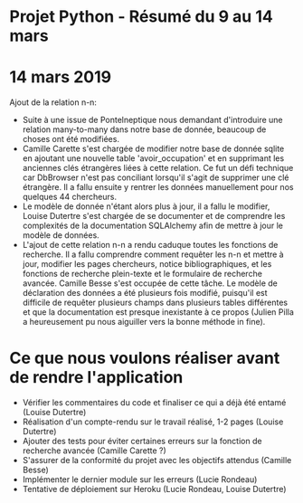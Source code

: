 # Projet Python - Résumé du 9 au 14 mars
# 14 mars 2019

Ajout de la relation n-n: 
* Suite à une issue de Pontelneptique nous demandant d'introduire une relation many-to-many dans notre base de donnée,
beaucoup de choses ont été modifiées. 
* Camille Carette s'est chargée de modifier notre base de donnée sqlite en ajoutant une nouvelle table 'avoir_occupation' et en supprimant
les anciennes clés étrangères liées à cette relation. Ce fut un défi technique car DbBrowser n'est pas conciliant lorsqu'il s'agit de supprimer
une clé étrangère. Il a fallu ensuite y rentrer les données manuellement pour nos quelques 44 chercheurs. 
* Le modèle de donnée n'étant alors plus à jour, il a fallu le modifier, Louise Dutertre s'est chargée de se documenter et de comprendre les complexités
de la documentation SQLAlchemy afin de mettre à jour le modèle de données.
* L'ajout de cette relation n-n a rendu caduque toutes les fonctions de recherche. Il a fallu comprendre comment requêter les n-n et mettre à jour, 
modifier les pages chercheurs, notice bibliographiques, et les fonctions de recherche plein-texte et le formulaire de recherche avancée. Camille
Besse s'est occupée de cette tâche. Le modèle de déclaration des données a été plusieurs fois modifié, puisqu'il est difficile de requêter plusieurs champs dans plusieurs
tables différentes et que la documentation est presque inexistante à ce propos (Julien Pilla a heureusement pu nous aiguiller vers la bonne méthode in fine). 

# Ce que nous voulons réaliser avant de rendre l'application
* Vérifier les commentaires du code et finaliser ce qui a déjà été entamé (Louise Dutertre)
* Réalisation d'un compte-rendu sur le travail réalisé, 1-2 pages (Louise Dutertre)
* Ajouter des tests pour éviter certaines erreurs sur la fonction de recherche avancée (Camille Carette ?)
* S'assurer de la conformité du projet avec les objectifs attendus (Camille Besse)
* Implémenter le dernier module sur les erreurs (Lucie Rondeau)
* Tentative de déploiement sur Heroku (Lucie Rondeau, Louise Dutertre)
